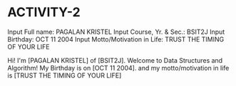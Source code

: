 # ACTIVITY-2
Input Full name: PAGALAN KRISTEL
Input Course, Yr. & Sec.: BSIT2J
Input Birthday: OCT 11 2004
Input Motto/Motivation in Life: TRUST THE TIMING OF YOUR LIFE

Hi! I'm [PAGALAN KRISTEL] of [BSIT2J]. Welcome to Data Structures and Algorithm!
My Birthday is on [OCT 11 2004]. and my motto/motivation in life is [TRUST THE TIMING OF YOUR LIFE]
